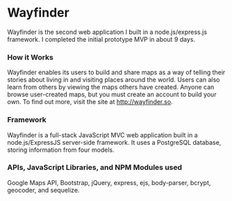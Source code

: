 # Wayfinder
Wayfinder is the second web application I built in a node.js/express.js framework. I completed the initial prototype MVP in about 9 days.

### How it Works
Wayfinder enables its users to build and share maps as a way of telling their stories about living in and visiting
places around the world.  Users can also learn from others by viewing the maps others have created. Anyone can browse user-created
maps, but you must create an account to build your own. To find out more, visit the site at http://wayfinder.so.

### Framework
Wayfinder is a full-stack JavaScript MVC web application built in a node.js/ExpressJS server-side framework. It uses
a PostgreSQL database, storing information from four models.

### APIs, JavaScript Libraries, and NPM Modules used
Google Maps API, Bootstrap, jQuery, express, ejs, body-parser, bcrypt, geocoder, and sequelize.


